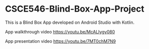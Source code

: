 # CSCE546-Blind-Box-App-Project

This is a Blind Box App developed on Android Studio with Kotlin.

App walkthrough video 
https://youtu.be/McALIygy080

App presentation video 
https://youtu.be/7MT0chM7N9
